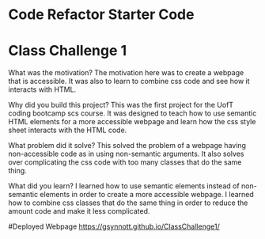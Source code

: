 # Code Refactor Starter Code
# Class Challenge 1 

What was the motivation?
The motivation here was to create a webpage that is accessible. It was also to learn to combine css code and see how it interacts with HTML.

Why did you build this project?
This was the first project for the UofT coding bootcamp scs course. It was designed to teach how to use semantic HTML elements for a more accessible webpage and learn how the css style sheet interacts with the HTML code.

What problem did it solve?
This solved the problem of a webpage having non-accessible code as in using non-semantic arguments. It also solves over complicating the css code with too many classes that do the same thing.

What did you learn?
I learned how to use semantic elements instead of non-semantic elements in order to create a more accessible webpage. I learned how to combine css classes that do the same thing in order to reduce the amount code and make it less complicated.

#Deployed Webpage
https://gsynnott.github.io/ClassChallenge1/